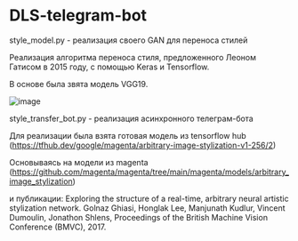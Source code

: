 # DLS-telegram-bot

style_model.py - реализация своего GAN для переноса стилей

Реализация алгоритма переноса стиля, предложенного Леоном Гатисом в 2015 году, с помощью Keras и Tensorflow.

В основе была звята модель VGG19.

![image](https://user-images.githubusercontent.com/10894752/177983809-5b9089bb-1209-417a-84d1-74acefb37e03.png)



style_transfer_bot.py - реализация асинхронного телеграм-бота

Для реализации была взята готовая модель из tensorflow hub (https://tfhub.dev/google/magenta/arbitrary-image-stylization-v1-256/2) 

Основываясь на модели из magenta (https://github.com/magenta/magenta/tree/main/magenta/models/arbitrary_image_stylization)

и публикации:
Exploring the structure of a real-time, arbitrary neural artistic stylization network. Golnaz Ghiasi, Honglak Lee, Manjunath Kudlur, Vincent Dumoulin, Jonathon Shlens, Proceedings of the British Machine Vision Conference (BMVC), 2017.

